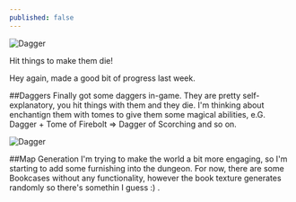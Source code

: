 ```yaml
---
published: false
---
```


![Dagger]()

Hit things to make them die!

<!--excerpt-->

Hey again, made a good bit of progress last week. 

##Daggers
Finally got some daggers in-game. They are pretty self-explanatory, you hit things with them and they die. I'm thinking about enchantign them with tomes to give them some magical abilities, e.G. Dagger + Tome of Firebolt => Dagger of Scorching and so on.

![Dagger]()

##Map Generation
I'm trying to make the world a bit more engaging, so I'm starting to add some furnishing into the dungeon. For now, there are some Bookcases without any functionality, however the book texture generates randomly so there's somethin I guess :) .
![]()